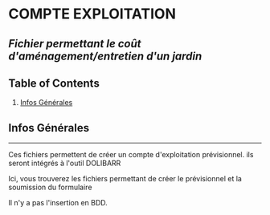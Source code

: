 # COMPTE EXPLOITATION

## _Fichier permettant le coût d'aménagement/entretien d'un jardin_

## Table of Contents
1. [Infos Générales](#general-info)

## Infos Générales
***
Ces fichiers permettent de créer un compte d'exploitation prévisionnel.
ils seront intégrés à l'outil DOLIBARR 

Ici, vous trouverez les fichiers permettant de créer le prévisionnel et la soumission du formulaire

Il n'y a pas l'insertion en BDD.

